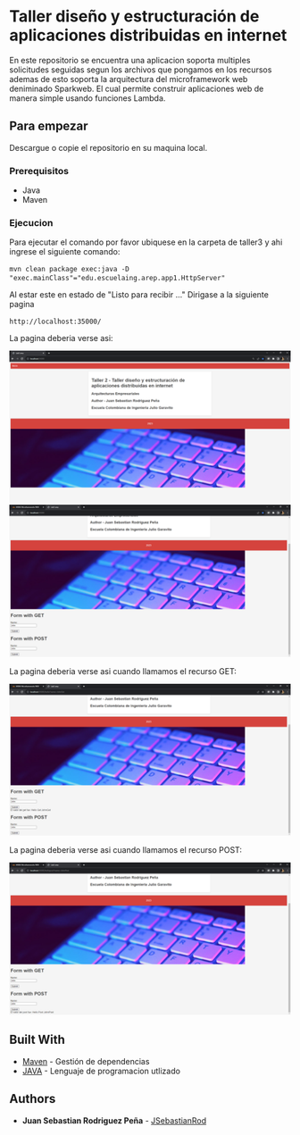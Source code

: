 # Taller diseño y estructuración de aplicaciones distribuidas en internet

En este repositorio se encuentra una aplicacion soporta multiples solicitudes seguidas segun los archivos que pongamos en los recursos ademas de esto soporta la arquitectura del microframework web deniminado Sparkweb. El cual permite construir aplicaciones web de manera simple usando funciones Lambda.

## Para empezar

Descargue o copie el repositorio en su maquina local.

### Prerequisitos

- Java
- Maven

### Ejecucion

Para ejecutar el comando por favor ubiquese en la carpeta de taller3 y ahi ingrese el siguiente comando:

```
mvn clean package exec:java -D "exec.mainClass"="edu.escuelaing.arep.app1.HttpServer"
```

Al estar este en estado de "Listo para recibir ..." Dirigase a la siguiente pagina

```
http://localhost:35000/
```

La pagina deberia verse asi:

![resources](./taller3/src/main/resources/1.png)
![resources](./taller3/src/main/resources/2.png)

La pagina deberia verse asi cuando llamamos el recurso GET:

![resources](./taller3/src/main/resources/3.png)

La pagina deberia verse asi cuando llamamos el recurso POST:

![resources](./taller3/src/main/resources/4.png)

## Built With

- [Maven](https://maven.apache.org/) - Gestión de dependencias
- [JAVA](https://rometools.github.io/rome/) - Lenguaje de programacion utlizado

## Authors

- **Juan Sebastian Rodriguez Peña** - [JSebastianRod](https://github.com/JSebastianRod)
